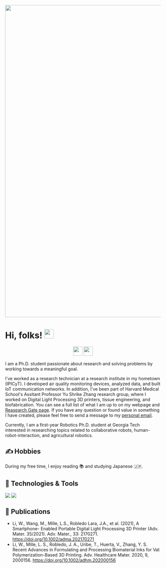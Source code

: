 <!---
JuanRobledo12/JuanRobledo12 is a ✨ special ✨ repository because its `README.md` (this file) appears on your GitHub profile.
You can click the Preview link to take a look at your changes.
--->

<img src="https://user-images.githubusercontent.com/52507430/185812677-173d9dfb-325e-458a-9925-cdaa648f294c.png" width="1010" >

     
# Hi, folks! <img src="https://raw.githubusercontent.com/MartinHeinz/MartinHeinz/master/wave.gif" width="30px">

<p align='center'>
<a href="linkedin.com/in/jarobledo"><img height="30" src="https://github.com/WaylonWalker/WaylonWalker/blob/main/icon/linkedin.png?raw=true"></a>
<a href="https://www.researchgate.net/profile/Juan-Robledo-Lara"><img height="30" src="https://user-images.githubusercontent.com/90649106/184427308-1b7a0e6b-f3b5-4c91-a4e3-56bc289eb802.png"></a>
</p>


I am a Ph.D. student passionate about research and solving problems by working towards a meaningful goal. 

I've worked as a research technician at a research institute in my hometown (IPICyT). I developed air quality monitoring devices, analyzed data, and built IoT communication networks. In addition, I've been part of Harvard Medical School's Assitant Professor Yu Shrike Zhang research group, where I worked on Digital Light Processing 3D printers, tissue engineering, and biofabrication. You can see a full list of what I am up to on my webpage and [Reasearch Gate page](https://www.researchgate.net/profile/Juan-Robledo-Lara).  If you have any question or found value in something I have created, please feel free to send a message to my [personal email](mailto:jlara36@gatech.edu).

Currently, I am a first-year Robotics Ph.D. student at Georgia Tech interested in researching topics related to collaborative robots, human-robot-interaction, and agricultural robotics.

## ✍️ Hobbies

During my free time, I enjoy reading 📚 and studying Japanese 🇯🇵. 

## 🔧 Technologies & Tools
![](https://img.shields.io/badge/Code-Python-informational?style=flat&logo=python&logoColor=white&color=DD3D7B)
![](https://img.shields.io/badge/Code-C-informational?style=flat&logo=c&logoColor=white&color=DD3D7B)

## 🔬 Publications
- Li, W., Wang, M., Mille, L.S., Robledo Lara, J.A., et al. (2021), A Smartphone- Enabled Portable Digital Light Processing 3D Printer (Adv. Mater. 35/2021). Adv. Mater., 33: 2170271. https://doi.org/10.1002/adma.202170271
- Li, W., Mille, L. S., Robledo, J. A., Uribe, T., Huerta, V., Zhang, Y. S. Recent Advances in Formulating and Processing Biomaterial Inks for Vat Polymerization-Based 3D Printing. Adv. Healthcare Mater. 2020, 9, 2000156. https://doi.org/10.1002/adhm.202000156
